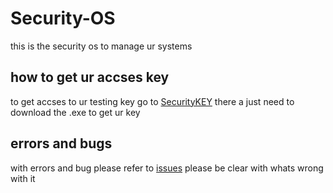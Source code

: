 # Security-OS
this is the security os to manage ur systems
## how to get ur accses key
to get accses to ur testing key go to [SecurityKEY](https://github.com/Madmaxvoltron/SecurityKEY)
there a just need to download the .exe to get ur key
## errors and bugs
with errors and bug please refer to [issues](https://github.com/Madmaxvoltron/Security-OS/issues)
please be clear with whats wrong with it
